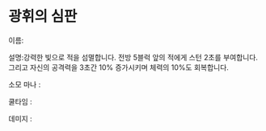 # 광휘의 심판

이름:

설명:강력한 빛으로 적을 섬멸합니다. 전방 5블럭 앞의 적에게 스턴 2초를 부여합니다. 그리고 자신의 공격력을 3초간 10% 증가시키며 체력의 10%도 회복합니다.

소모 마나 : 

쿨타임 : 

데미지 :